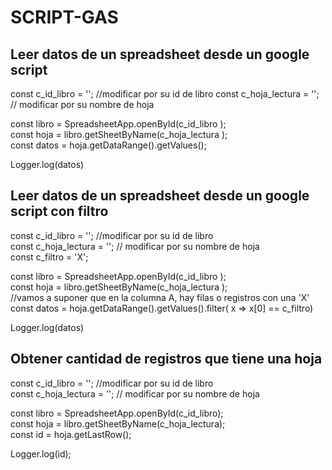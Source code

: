# SCRIPT-GAS

## Leer datos de un spreadsheet desde un google script

const c_id_libro = ''; //modificar por su id de libro 
const c_hoja_lectura = ''; // modificar por su nombre de hoja 

const libro = SpreadsheetApp.openById(c_id_libro );   
const hoja = libro.getSheetByName(c_hoja_lectura );   
const datos = hoja.getDataRange().getValues();   

Logger.log(datos)  

## Leer datos de un spreadsheet desde un google script con filtro

const c_id_libro = ''; //modificar por su id de libro   
const c_hoja_lectura = ''; // modificar por su nombre de hoja   
const c_filtro = 'X';  
  
const libro = SpreadsheetApp.openById(c_id_libro );   
const hoja = libro.getSheetByName(c_hoja_lectura );   
//vamos a suponer que en la columna A, hay filas o registros con una 'X'  
const datos = hoja.getDataRange().getValues().filter( x => x[0] == c_filtro)   
  
Logger.log(datos)  

  
## Obtener cantidad de registros que tiene una hoja

const c_id_libro = ''; //modificar por su id de libro   
const c_hoja_lectura = ''; // modificar por su nombre de hoja   
  
const libro = SpreadsheetApp.openById(c_id_libro);  
const hoja = libro.getSheetByName(c_hoja_lectura);  
const id = hoja.getLastRow();  
  
Logger.log(id);  

